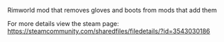 Rimworld mod that removes gloves and boots from mods that add them

For more details view the steam page: https://steamcommunity.com/sharedfiles/filedetails/?id=3543030186

